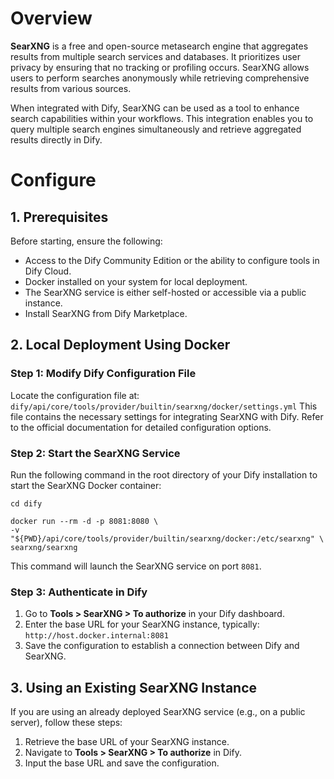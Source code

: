 # Overview
**SearXNG** is a free and open-source metasearch engine that aggregates results from multiple search services and databases. It prioritizes user privacy by ensuring that no tracking or profiling occurs. SearXNG allows users to perform searches anonymously while retrieving comprehensive results from various sources.

When integrated with Dify, SearXNG can be used as a tool to enhance search capabilities within your workflows. This integration enables you to query multiple search engines simultaneously and retrieve aggregated results directly in Dify.

# Configure
## 1. Prerequisites
Before starting, ensure the following:
- Access to the Dify Community Edition or the ability to configure tools in Dify Cloud.
- Docker installed on your system for local deployment.
- The SearXNG service is either self-hosted or accessible via a public instance.
- Install SearXNG from Dify Marketplace.

## 2. Local Deployment Using Docker

### Step 1: Modify Dify Configuration File
Locate the configuration file at:
`dify/api/core/tools/provider/builtin/searxng/docker/settings.yml`
This file contains the necessary settings for integrating SearXNG with Dify. Refer to the official documentation for detailed configuration options.

### Step 2: Start the SearXNG Service
Run the following command in the root directory of your Dify installation to start the SearXNG Docker container:
```
cd dify

docker run --rm -d -p 8081:8080 \
-v "${PWD}/api/core/tools/provider/builtin/searxng/docker:/etc/searxng" \
searxng/searxng
```
This command will launch the SearXNG service on port `8081`.

### Step 3: Authenticate in Dify
1. Go to **Tools > SearXNG > To authorize** in your Dify dashboard.
2. Enter the base URL for your SearXNG instance, typically:
`http://host.docker.internal:8081`
3. Save the configuration to establish a connection between Dify and SearXNG.


## 3. Using an Existing SearXNG Instance
If you are using an already deployed SearXNG service (e.g., on a public server), follow these steps:
1. Retrieve the base URL of your SearXNG instance.
2. Navigate to **Tools > SearXNG > To authorize** in Dify.
3. Input the base URL and save the configuration.

